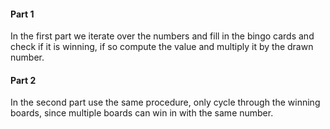 #### Part 1

In the first part we iterate over the numbers and fill in the bingo cards and check if it is winning, if so compute the value and multiply it by the drawn number.

#### Part 2

In the second part use the same procedure, only cycle through the winning boards, since multiple boards can win in with the same number.

